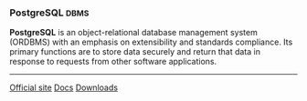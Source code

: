 ### PostgreSQL <small>DBMS</small>

  **PostgreSQL** is an object-relational database management 
  system (ORDBMS) with an emphasis on extensibility and standards compliance. Its 
  primary functions are to store data securely and return that data in response 
  to requests from other software applications. 

  <hr>

  <div class="button-group small align-right">
    <a class="button postgresql" href="https://www.postgresql.org/"><i class="fas fa-home"></i> Official site</a>
    <a class="button docs" href="https://www.postgresql.org/docs/"><i class="fas fa-book"></i> Docs</a>
    <a class="button download" href="https://www.postgresql.org/download/"><i class="fas fa-download"></i> Downloads</a>
  </div>
